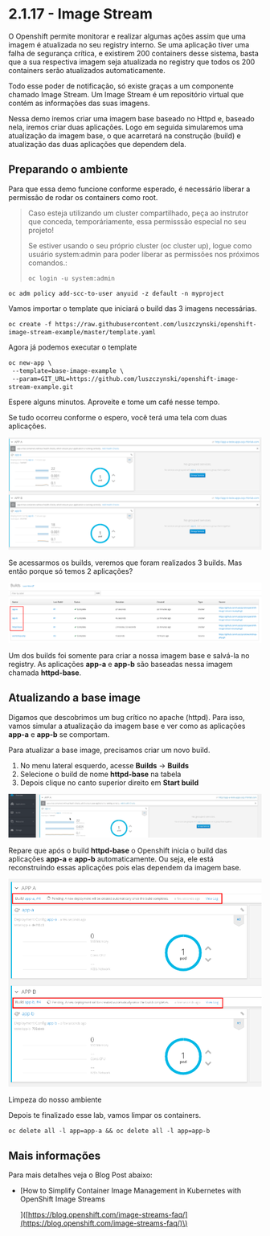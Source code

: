 # 2.1.17 - Image Stream

O Openshift permite monitorar e realizar algumas ações assim que uma imagem é atualizada no seu registry interno. Se uma aplicação tiver uma falha de segurança crítica, e existirem 200 containers desse sistema, basta que a sua respectiva imagem seja atualizada no registry que todos os 200 containers serão atualizados automaticamente.

Todo esse poder de notificação, só existe graças a um componente chamado Image Stream. Um Image Stream é um repositório virtual que contém as informações das suas imagens.

Nessa demo iremos criar uma imagem base baseado no Httpd e, baseado nela, iremos criar duas aplicações. Logo em seguida simularemos uma atualização da imagem base, o que acarretará na construção \(build\) e atualização das duas aplicações que dependem dela.

## Preparando o ambiente

Para que essa demo funcione conforme esperado, é necessário liberar a permissão de rodar os containers como root.

> Caso esteja utilizando um cluster compartilhado, peça ao instrutor que conceda, temporáriamente, essa permisssão especial no seu projeto!
>
> Se estiver usando o seu próprio cluster \(oc cluster up\), logue como usuário system:admin para poder liberar as permissões nos próximos comandos.:
>
> ```text
> oc login -u system:admin
> ```

```text
oc adm policy add-scc-to-user anyuid -z default -n myproject
```

Vamos importar o template que iniciará o build das 3 imagens necessárias.

```text
oc create -f https://raw.githubusercontent.com/luszczynski/openshift-image-stream-example/master/template.yaml
```

Agora já podemos executar o template

```text
oc new-app \
 --template=base-image-example \
 --param=GIT_URL=https://github.com/luszczynski/openshift-image-stream-example.git
```

Espere alguns minutos. Aproveite e tome um café nesse tempo.

Se tudo ocorreu conforme o espero, você terá uma tela com duas aplicações.

![](../../.gitbook/assets/selection_038.png)

Se acessarmos os builds, veremos que foram realizados 3 builds. Mas então porque só temos 2 aplicações?

![](../../.gitbook/assets/selection_041.png)

Um dos builds foi somente para criar a nossa imagem base e salvá-la no registry. As aplicações **app-a** e **app-b** são baseadas nessa imagem chamada **httpd-base**.

## Atualizando a base image

Digamos que descobrimos um bug crítico no apache \(httpd\). Para isso, vamos simular a atualização da imagem base e ver como as aplicações **app-a** e **app-b** se comportam.

Para atualizar a base image, precisamos criar um novo build.

1. No menu lateral esquerdo, acesse **Builds** -&gt; **Builds**
2. Selecione o build de nome **httpd-base** na tabela
3. Depois clique no canto superior direito em **Start build**

![](../../.gitbook/assets/new-build-is.gif)

Repare que após o build **httpd-base** o Openshift inicia o build das aplicações **app-a** e **app-b** automaticamente. Ou seja, ele está reconstruindo essas aplicações pois elas dependem da imagem base.

![](../../.gitbook/assets/selection_043.png)

Limpeza do nosso ambiente

Depois te finalizado esse lab, vamos limpar os containers.

```text
oc delete all -l app=app-a && oc delete all -l app=app-b
```

## Mais informações

Para mais detalhes veja o Blog Post abaixo:

* \[How to Simplify Container Image Management in Kubernetes with OpenShift Image Streams

  \]\([https://blog.openshift.com/image-streams-faq/](https://blog.openshift.com/image-streams-faq/)\)

